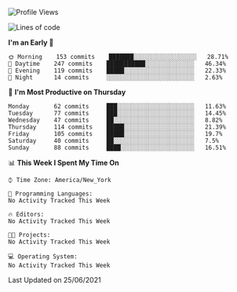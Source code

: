 <!--START_SECTION:waka-->
![Profile Views](http://img.shields.io/badge/Profile%20Views-28-blue)

![Lines of code](https://img.shields.io/badge/From%20Hello%20World%20I%27ve%20Written-4.6%20million%20lines%20of%20code-blue)

**I'm an Early 🐤** 

```text
🌞 Morning    153 commits    ███████░░░░░░░░░░░░░░░░░░   28.71% 
🌆 Daytime    247 commits    ███████████░░░░░░░░░░░░░░   46.34% 
🌃 Evening    119 commits    █████░░░░░░░░░░░░░░░░░░░░   22.33% 
🌙 Night      14 commits     ░░░░░░░░░░░░░░░░░░░░░░░░░   2.63%

```
📅 **I'm Most Productive on Thursday** 

```text
Monday       62 commits     ███░░░░░░░░░░░░░░░░░░░░░░   11.63% 
Tuesday      77 commits     ███░░░░░░░░░░░░░░░░░░░░░░   14.45% 
Wednesday    47 commits     ██░░░░░░░░░░░░░░░░░░░░░░░   8.82% 
Thursday     114 commits    █████░░░░░░░░░░░░░░░░░░░░   21.39% 
Friday       105 commits    █████░░░░░░░░░░░░░░░░░░░░   19.7% 
Saturday     40 commits     ██░░░░░░░░░░░░░░░░░░░░░░░   7.5% 
Sunday       88 commits     ████░░░░░░░░░░░░░░░░░░░░░   16.51%

```


📊 **This Week I Spent My Time On** 

```text
⌚︎ Time Zone: America/New_York

💬 Programming Languages: 
No Activity Tracked This Week

🔥 Editors: 
No Activity Tracked This Week

🐱‍💻 Projects: 
No Activity Tracked This Week

💻 Operating System: 
No Activity Tracked This Week

```


 Last Updated on 25/06/2021
<!--END_SECTION:waka-->

